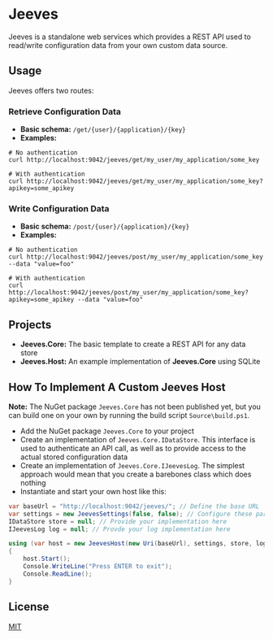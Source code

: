 # Jeeves

Jeeves is a standalone web services which provides a REST API used to read/write configuration data from your own custom data source.

## Usage

Jeeves offers two routes:

### Retrieve Configuration Data

- **Basic schema:** `/get/{user}/{application}/{key}`
- **Examples:**

```
# No authentication
curl http://localhost:9042/jeeves/get/my_user/my_application/some_key

# With authentication
curl http://localhost:9042/jeeves/get/my_user/my_application/some_key?apikey=some_apikey
```

### Write Configuration Data

- **Basic schema:** `/post/{user}/{application}/{key}`
- **Examples:**

```
# No authentication
curl http://localhost:9042/jeeves/post/my_user/my_application/some_key --data "value=foo"

# With authentication
curl http://localhost:9042/jeeves/post/my_user/my_application/some_key?apikey=some_apikey --data "value=foo"
```

## Projects

- **Jeeves.Core:** The basic template to create a REST API for any data store
- **Jeeves.Host:** An example implementation of **Jeeves.Core** using SQLite

## How To Implement A Custom Jeeves Host

**Note:** The NuGet package `Jeeves.Core` has not been published yet, but you can build one on your own by running the build script `Source\build.ps1`.

- Add the NuGet package `Jeeves.Core` to your project
- Create an implementation of `Jeeves.Core.IDataStore`. This interface is used to authenticate an API call, as well as to provide access to the actual stored configuration data
- Create an implementation of `Jeeves.Core.IJeevesLog`. The simplest approach would mean that you create a barebones class which does nothing
- Instantiate and start your own host like this:

```csharp
var baseUrl = "http://localhost:9042/jeeves/"; // Define the base URL
var settings = new JeevesSettings(false, false); // Configure these parameters however you like
IDataStore store = null; // Provide your implementation here
IJeevesLog log = null; // Provde your log implementation here

using (var host = new JeevesHost(new Uri(baseUrl), settings, store, log))
{
    host.Start();
    Console.WriteLine("Press ENTER to exit");
    Console.ReadLine();
}
```

## License

[MIT](http://opensource.org/licenses/MIT)

